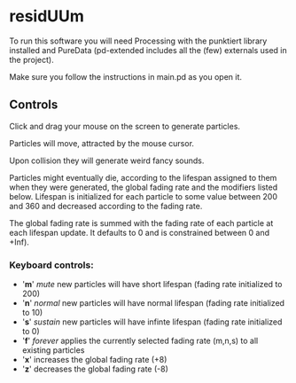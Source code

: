 # residUUm

To run this software you will need Processing with the punktiert library installed and PureData (pd-extended includes all the (few) externals used in the project).

Make sure you follow the instructions in main.pd as you open it.

## Controls

Click and drag your mouse on the screen to generate particles.

Particles will move, attracted by the mouse cursor.

Upon collision they will generate weird fancy sounds.

Particles might eventually die, according to the lifespan assigned to them when they were generated, the global fading rate and the modifiers listed below. Lifespan is initialized for each particle to some value between 200 and 360 and decreased according to the fading rate.

The global fading rate is summed with the fading rate of each particle at each lifespan update. It defaults to 0 and is constrained between 0 and +Inf).

### Keyboard controls:
* '**m**' *mute* new particles will have short lifespan (fading rate initialized to 200)
* '**n**' *normal* new particles will have normal lifespan (fading rate initialized to 10) 
* '**s**' *sustain* new particles will have infinte lifespan (fading rate initialized to 0)
* '**f**' *forever* applies the currently selected fading rate (m,n,s) to all existing particles
* '**x**' increases the global fading rate (+8)
* '**z**' decreases the global fading rate (-8)
